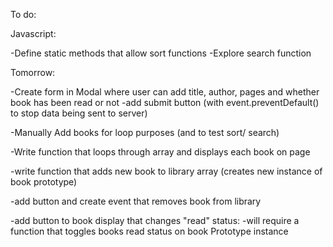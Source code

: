 To do:

Javascript:

-Define static methods that allow sort functions
-Explore search function

Tomorrow:

-Create form in Modal where user can add title, author, pages and whether book has been read or not
-add submit button (with event.preventDefault() to stop data being sent to server)

-Manually Add books for loop purposes (and to test sort/ search)

-Write function that loops through array and displays each book on page

-write function that adds new book to library array (creates new instance of book prototype)

-add button and create event that removes book from library

-add button to book display that changes "read" status:
-will require a function that toggles books read status on book Prototype instance
